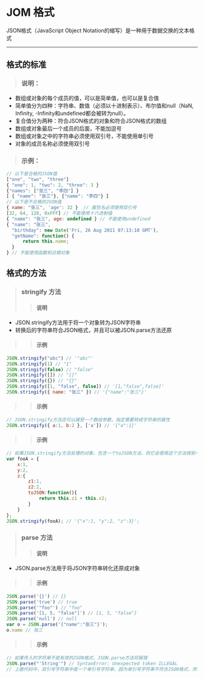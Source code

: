 # JOM 格式
JSON格式（JavaScript Object Notation的缩写）是一种用于数据交换的文本格式
***

## 格式的标准
> ### 说明：
* 数组或对象的每个成员的值，可以是简单值，也可以是复合值
* 简单值分为四种：字符串、数值（必须以十进制表示）、布尔值和null（NaN, Infinity, -Infinity和undefined都会被转为null）。
* 复合值分为两种：符合JSON格式的对象和符合JSON格式的数组
* 数组或对象最后一个成员的后面，不能加逗号
* 数组或对象之中的字符串必须使用双引号，不能使用单引号
* 对象的成员名称必须使用双引号

> ### 示例：
```javascript
// 以下是合格的JSON值
["one", "two", "three"]
{ "one": 1, "two": 2, "three": 3 }
{"names": ["张三", "李四"] }
[ { "name": "张三"}, {"name": "李四"} ]
// 以下是不合格的JSON值
{ name: "张三", 'age': 32 }  // 属性名必须使用双引号
[32, 64, 128, 0xFFF] // 不能使用十六进制值
{ "name": "张三", age: undefined } // 不能使用undefined
{ "name": "张三",
  "birthday": new Date('Fri, 26 Aug 2011 07:13:10 GMT'),
  "getName": function() {
      return this.name;
  }
} // 不能使用函数和日期对象
```

## 格式的方法
> ### stringify 方法
>> #### 说明
* JSON.stringify方法用于将一个对象转为JSON字符串
* 转换后的字符串符合JSON格式，并且可以被JSON.parse方法还原

>> #### 示例
```javascript
JSON.stringify("abc") // '"abc"'
JSON.stringify(1) // "1"
JSON.stringify(false) // "false"
JSON.stringify([]) // "[]"
JSON.stringify({}) // "{}"
JSON.stringify([1, "false", false]) // '[1,"false",false]'
JSON.stringify({ name: "张三" }) // '{"name":"张三"}'
```

>> #### 示例
```javascript
// JSON.stringify方法还可以接受一个数组参数，指定需要转成字符串的属性
JSON.stringify({ a:1, b:2 }, ['a']) // '{"a":1}'
```

>> #### 示例
```javascript
// 如果JSON.stringify方法处理的对象，包含一个toJSON方法，则它会使用这个方法得到一个值，然后再将这个值转成字符串，而忽略其他成员
var fooA = {
    x:1,
    y:2,
    z:{
        z1:1,
        z2:2,
        toJSON:function(){
            return this.z1 + this.z2;
        }
    }
};
JSON.stringify(fooA); // '{"x":1, "y":2, "z":3}';
```

> ### parse 方法
>> #### 说明
* JSON.parse方法用于将JSON字符串转化还原成对象

>> #### 示例
```javascript
JSON.parse('{}') // {}
JSON.parse('true') // true
JSON.parse('"foo"') // "foo"
JSON.parse('[1, 5, "false"]') // [1, 5, "false"]
JSON.parse('null') // null
var o = JSON.parse('{"name":"张三"}');
o.name // 张三
```

>> #### 示例
```javascript
// 如果传入的字符串不是有效的JSON格式，JSON.parse方法将报错
JSON.parse("'String'") // SyntaxError: Unexpected token ILLEGAL
// 上面代码中，双引号字符串中是一个单引号字符串，因为单引号字符串不符合JSON格式，所以报错
```
